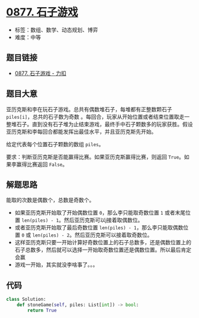 # [0877. 石子游戏](https://leetcode.cn/problems/stone-game/)

- 标签：数组、数学、动态规划、博弈
- 难度：中等

## 题目链接

- [0877. 石子游戏 - 力扣](https://leetcode.cn/problems/stone-game/)

## 题目大意

亚历克斯和李在玩石子游戏。总共有偶数堆石子，每堆都有正整数颗石子 `piles[i]`，总共的石子数为奇数 。每回合，玩家从开始位置或者结束位置取走一整堆石子。直到没有石子堆为止结束游戏，最终手中石子颗数多的玩家获胜。假设亚历克斯和李每回合都能发挥出最佳水平，并且亚历克斯先开始。

给定代表每个位置石子颗数的数组 `piles`。

要求：判断亚历克斯是否能赢得比赛。如果亚历克斯赢得比赛，则返回 `True`。如果李赢得比赛返回 `False`。

## 解题思路

能取的次数是偶数个，总数是奇数个。

- 如果亚历克斯开始取了开始偶数位置 `0`，那么李只能取奇数位置 `1` 或者末尾位置 `len(piles) - 1`。然后亚历克斯可以j接着取偶数位。
- 或者亚历克斯开始取了最后奇数位置 `len(piles) - 1`，那么李只能取偶数位置 `0` 或 `len(piles) - 2`。然后亚历克斯可以接着取奇数位。
- 这样亚历克斯只要一开始计算好奇数位置上的石子总数多，还是偶数位置上的石子总数多，然后就可以选择一开始取奇数位置还是偶数位置。所以最后肯定会赢
- 游戏一开始，其实就没李啥事了。。。

## 代码

```python
class Solution:
    def stoneGame(self, piles: List[int]) -> bool:
        return True
```

